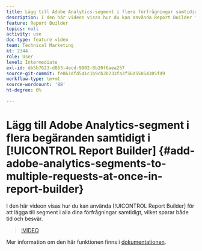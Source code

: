 ```yaml
---
title: Lägg till Adobe Analytics-segment i flera förfrågningar samtidigt i Report Builder
description: I den här videon visas hur du kan använda Report Builder för att lägga till segment i alla dina förfrågningar samtidigt, vilket sparar både tid och arbetsmoment.
feature: Report Builder
topics: null
activity: use
doc-type: feature video
team: Technical Marketing
kt: 2344
role: User
level: Intermediate
exl-id: db5b7623-d863-4ecd-9902-8b20f6aea257
source-git-commit: fe861dfd541c1b9cb3b233fa3f56d55054305fd9
workflow-type: tm+mt
source-wordcount: '88'
ht-degree: 0%

---
```


# Lägg till Adobe Analytics-segment i flera begäranden samtidigt i [!UICONTROL Report Builder] {#add-adobe-analytics-segments-to-multiple-requests-at-once-in-report-builder}

I den här videon visas hur du kan använda [!UICONTROL Report Builder] för att lägga till segment i alla dina förfrågningar samtidigt, vilket sparar både tid och besvär.

>[!VIDEO](https://video.tv.adobe.com/v/25445/?quality=12)

Mer information om den här funktionen finns i [dokumentationen](https://experienceleague.adobe.com/docs/analytics/analyze/report-builder/home.html?lang=en).
